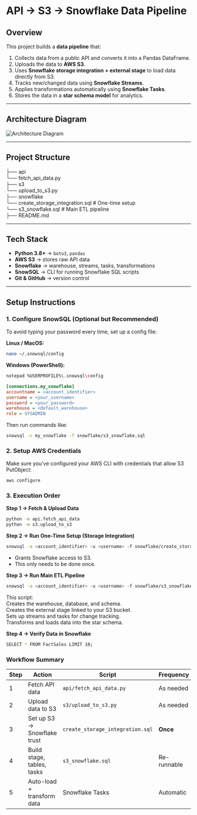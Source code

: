 # API → S3 → Snowflake Data Pipeline

## **Overview**
This project builds a **data pipeline** that:
1. Collects data from a public API and converts it into a Pandas DataFrame.
2. Uploads the data to **AWS S3**.
3. Uses **Snowflake storage integration + external stage** to load data directly from S3.
4. Tracks new/changed data using **Snowflake Streams**.
5. Applies transformations automatically using **Snowflake Tasks**.
6. Stores the data in a **star schema model** for analytics.

---
## Architecture Diagram

![Architecture Diagram](C:/Users/HP/Tina/api_s3_snowflake_pipeline_no_airflow/api-s3-snowflake-diagram.png)

---

## **Project Structure**
├── api  
    └── fetch_api_data.py  
├── s3  
    └── upload_to_s3.py  
├── snowflake  
    └── create_storage_integration.sql # One-time setup  
    └── s3_snowflake.sql # Main ETL pipeline  
├── README.md

---

## **Tech Stack**
- **Python 3.8+** → `boto3`, `pandas`
- **AWS S3** → stores raw API data
- **Snowflake** → warehouse, streams, tasks, transformations
- **SnowSQL** → CLI for running Snowflake SQL scripts
- **Git & GitHub** → version control

---

## **Setup Instructions**

### **1. Configure SnowSQL (Optional but Recommended)**
To avoid typing your password every time, set up a config file:

**Linux / MacOS:**  
```bash
nano ~/.snowsql/config
```

**Windows (PowerShell):**
```bash
notepad %USERPROFILE%\.snowsql\config
```
```ini
[connections.my_snowflake]
accountname = <account_identifier>
username = <your_username>
password = <your_password>
warehouse = <default_warehouse>
role = SYSADMIN
```
Then run commands like:
```bash
snowsql -c my_snowflake -f snowflake/s3_snowflake.sql
```

### **2. Setup AWS Credentials**
Make sure you’ve configured your AWS CLI with credentials that allow S3 PutObject:
```bash
aws configure
```

### **3. Execution Order**
**Step 1 → Fetch & Upload Data**
```bash
python -m api.fetch_api_data
python -m s3.upload_to_s3
```

**Step 2 → Run One-Time Setup (Storage Integration)**
```bash
snowsql -a <account_identifier> -u <username> -f snowflake/create_storage_integration.sql
```
- Grants Snowflake access to S3.
- This only needs to be done once.
  
**Step 3 → Run Main ETL Pipeline**
```bash
snowsql -a <account_identifier> -u <username> -f snowflake/s3_snowflake.sql
```
This script:  
Creates the warehouse, database, and schema.  
Creates the external stage linked to your S3 bucket.  
Sets up streams and tasks for change tracking.  
Transforms and loads data into the star schema.  

**Step 4 → Verify Data in Snowflake**
```bash
SELECT * FROM FactSales LIMIT 10;
```
### **Workflow Summary**
| Step | Action                      | Script                           | Frequency   |
| ---- | --------------------------- | -------------------------------- | ----------- |
| 1    | Fetch API data              | `api/fetch_api_data.py`          | As needed   |
| 2    | Upload data to S3           | `s3/upload_to_s3.py`             | As needed   |
| 3    | Set up S3 → Snowflake trust | `create_storage_integration.sql` | **Once**    |
| 4    | Build stage, tables, tasks  | `s3_snowflake.sql`               | Re-runnable |
| 5    | Auto-load + transform data  | Snowflake Tasks                  | Automatic   |



